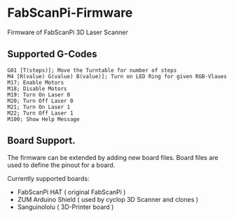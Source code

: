 # FabScanPi-Firmware
Firmware of FabScanPi 3D Laser Scanner

## Supported G-Codes

    G01 [T(steps)]; Move the Turntable for number of steps
    M4 [R(value) G(value) B(value)]; Turn on LED Ring for given RGB-Vlaues
    M17; Enable Motors
    M18; Disable Motors
    M19: Turn On Laser 0
    M20; Turn Off Laser 0
    M21; Turn On Laser 1
    M22; Turn Off Laser 1
    M100; Show Help Message
    
## Board Support.

The firmware can be extended by adding new board files. 
Board files are used to define the pinout for a board. 

Currently supported boards: 

- FabScanPi HAT ( original FabScanPi )
- ZUM Arduino Shield ( used by cyclop 3D Scanner and clones )
- Sanguinololu ( 3D-Printer board )